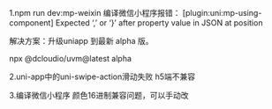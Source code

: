 1.npm run dev:mp-weixin 编译微信小程序报错：
[plugin:uni:mp-using-component] Expected ‘,’ or ‘}’ after property value in JSON at position

解决方案：升级uniapp 到最新 alpha 版。

npx @dcloudio/uvm@latest alpha

2.uni-app中的uni-swipe-action滑动失败
h5端不兼容

3.编译微信小程序
颜色16进制兼容问题，可以手动改
